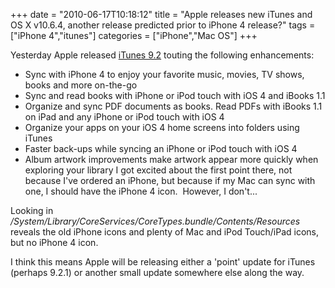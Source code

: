 +++
date = "2010-06-17T10:18:12"
title = "Apple releases new iTunes and OS X v10.6.4, another release predicted prior to iPhone 4 release?"
tags = ["iPhone 4","itunes"]
categories = ["iPhone","Mac OS"]
+++

Yesterday Apple released [iTunes 9.2][1] touting the following enhancements:

* Sync with iPhone 4 to enjoy your favorite music, movies, TV shows, books and more on-the-go
* Sync and read books with iPhone or iPod touch with iOS 4 and iBooks 1.1
* Organize and sync PDF documents as books. Read PDFs with iBooks 1.1 on iPad and any iPhone or iPod touch with iOS 4
* Organize your apps on your iOS 4 home screens into folders using iTunes
* Faster back-ups while syncing an iPhone or iPod touch with iOS 4
* Album artwork improvements make artwork appear more quickly when exploring your library
I got excited about the first point there, not because I've ordered an iPhone, but because if my Mac can sync with one, I should have the iPhone 4 icon.  However, I don't...

Looking in _/System/Library/CoreServices/CoreTypes.bundle/Contents/Resources_ reveals the old iPhone icons and plenty of Mac and iPod Touch/iPad icons, but no iPhone 4 icon.

I think this means Apple will be releasing either a 'point' update for iTunes (perhaps 9.2.1) or another small update somewhere else along the way.

  [1]: http://support.apple.com/kb/DL1056
